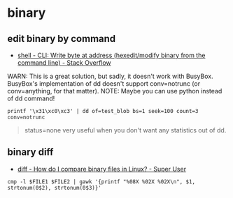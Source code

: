 # binary

## edit binary by command
* [shell \- CLI: Write byte at address \(hexedit/modify binary from the command line\) \- Stack Overflow]( https://stackoverflow.com/questions/4783657/cli-write-byte-at-address-hexedit-modify-binary-from-the-command-line )

WARN: This is a great solution, but sadly, it doesn't work with BusyBox. BusyBox's implementation of dd doesn't support conv=notrunc (or conv=anything, for that matter).
NOTE: Maybe you can use python instead of dd command!
```
printf '\x31\xc0\xc3' | dd of=test_blob bs=1 seek=100 count=3 conv=notrunc
```

> status=none very useful when you don't want any statistics out of dd.

## binary diff
* [diff \- How do I compare binary files in Linux? \- Super User]( https://superuser.com/questions/125376/how-do-i-compare-binary-files-in-linux )

```
cmp -l $FILE1 $FILE2 | gawk '{printf "%08X %02X %02X\n", $1, strtonum(0$2), strtonum(0$3)}'
```

